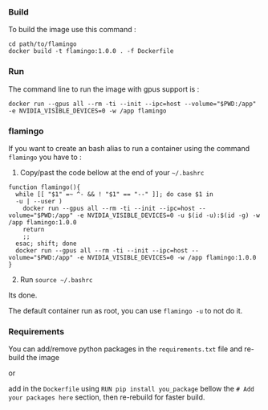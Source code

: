 ### Build

To build the image use this command :
~~~~
cd path/to/flamingo
docker build -t flamingo:1.0.0 . -f Dockerfile
~~~~


### Run

The command line to run the image with gpus support is :
~~~~
docker run --gpus all --rm -ti --init --ipc=host --volume="$PWD:/app" -e NVIDIA_VISIBLE_DEVICES=0 -w /app flamingo
~~~~

### flamingo

If you want to create an bash alias to run a container using the command `flamingo` you have to :

1. Copy/past the code bellow at the end of your `~/.bashrc`
~~~~
function flamingo(){
  while [[ "$1" =~ ^- && ! "$1" == "--" ]]; do case $1 in
  -u | --user )
    docker run --gpus all --rm -ti --init --ipc=host --volume="$PWD:/app" -e NVIDIA_VISIBLE_DEVICES=0 -u $(id -u):$(id -g) -w /app flamingo:1.0.0
    return
    ;;
  esac; shift; done
  docker run --gpus all --rm -ti --init --ipc=host --volume="$PWD:/app" -e NVIDIA_VISIBLE_DEVICES=0 -w /app flamingo:1.0.0
}
~~~~

2. Run `source ~/.bashrc`

Its done.

The default container run as root, you can use `flamingo -u` to not do it.


### Requirements
You can add/remove python packages in the `requirements.txt` file and re-build the image 

or 

add in the `Dockerfile` using `RUN pip install you_package` bellow the `# Add your packages here` section, then re-rebuild for faster build.